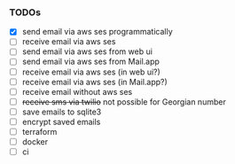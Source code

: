 ### TODOs

- [x] send email via aws ses programmatically
- [ ] receive email via aws ses
- [ ] send email via aws ses from web ui
- [ ] send email via aws ses from Mail.app
- [ ] receive email via aws ses (in web ui?)
- [ ] receive email via aws ses (in Mail.app?)
- [ ] receive email without aws ses
- [ ] ~~receive sms via twilio~~ not possible for Georgian number
- [ ] save emails to sqlite3
- [ ] encrypt saved emails
- [ ] terraform
- [ ] docker
- [ ] ci
